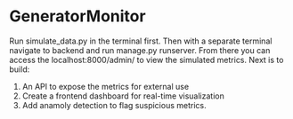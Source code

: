 # GeneratorMonitor

Run simulate_data.py in the terminal first.  Then with a separate terminal navigate to backend and run manage.py runserver.  From there you can access the localhost:8000/admin/ to view the simulated metrics. Next is to build:
1. An API to expose the metrics for external use
2. Create a frontend dashboard for real-time visualization
3. Add anamoly detection to flag suspicious metrics.